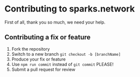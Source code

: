 # Contributing to sparks.network 

First of all, thank you so much, we need your help.

## Contributing a fix or feature

1. Fork the repository
2. Switch to a new branch `git checkout -b [branchName]`
3. Produce your fix or feature
4. Use `npm run commit` instead of `git commit` PLEASE!
5. Submit a pull request for review

